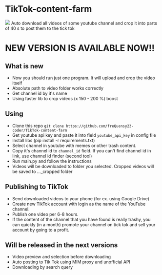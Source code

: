 # TikTok-content-farm
![](https://www.iphones.ru/wp-content/uploads/2018/11/42C7C03E-1222-4B86-ADC7-987B085F15F8.png)
Auto download all videos of some youtube channel and crop it into parts of 40 s to post them to the tick tok
# NEW VERSION IS AVAILABLE NOW!!
## What is new
* Now you should run just one program. It will upload and crop the video itself
* Absolute path to video folder works correctly
* Get channel id by it's name
* Using faster lib to crop videos (x 150 - 200 %) boost
## Using
* Clone this repo `git clone https://github.com/freQuensy23-coder/TikTok-content-farm`
* Get youtube api key and paste it into field `youtube_api_key` in config file
* Install libs (pip install -r requirements.txt)
* Select channel in youtube with memes or other trash content.
* Copy it's channel id to `channel_id` field. If you can't find channel id in link, use channel id finder (second tool)
* Run main.py and follow the instructions
* Videos will be downloaded to folder you selected. Cropped videos will be saved to ..._cropped folder
## Publishing to TikTok
* Send downloaded videos to your phone (for ex. using Google Drive)
* Create new TikTok account with login as the name of the YouTube channel.
* Publish one video per 6-8 hours.
* If the content of the channel that you have found is really trashy, you can quickly (in a month) promote your channel on tick tok and sell your account by going to a profit.
## Will be released in the next versions
* Video preview and selection before downloading
* Auto posting to Tik Tok using MIM proxy and unofficial API
* Downloading by search query